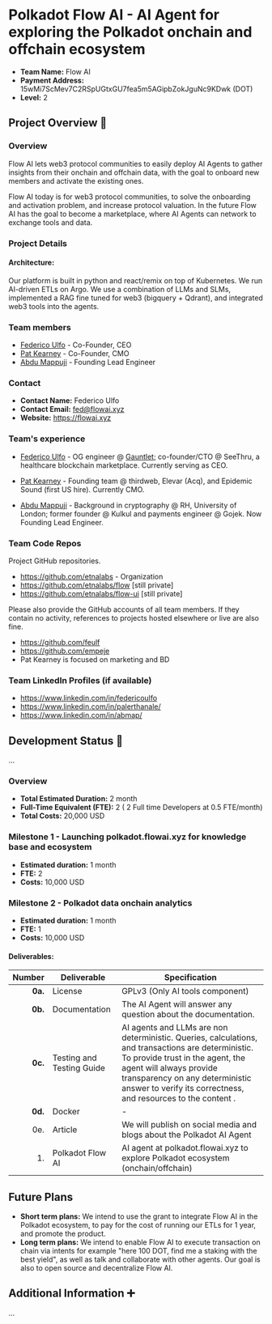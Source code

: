 # Polkadot Flow AI - AI Agent for exploring the Polkadot onchain and offchain ecosystem 

- **Team Name:** Flow AI
- **Payment Address:** 15wMi7ScMev7C2RSpUGtxGU7fea5m5AGipbZokJguNc9KDwk (DOT)
- **Level:** 2

## Project Overview :page_facing_up:



### Overview

Flow AI lets web3 protocol communities to easily deploy AI Agents to gather insights from their onchain and offchain data, with the goal to onboard new members and activate the existing ones.

Flow AI today is for web3 protocol communities, to solve the onboarding and activation problem, and increase protocol valuation. In the future Flow AI has the goal to become a marketplace, where AI Agents can network to exchange tools and data.


### Project Details

#### Architecture:

Our platform is built in python and react/remix on top of Kubernetes. We run AI-driven ETLs on Argo. We use a combination of LLMs and SLMs, implemented a RAG fine tuned for web3 (bigquery + Qdrant), and integrated web3 tools into the agents.

### Team members

- [Federico Ulfo](https://www.linkedin.com/in/federico-ulfo/) - Co-Founder, CEO
- [Pat Kearney](https://www.linkedin.com/in/pat-kearney/) - Co-Founder, CMO
- [Abdu Mappuji](https://www.linkedin.com/in/abdu-mappuji/) - Founding Lead Engineer

### Contact

- **Contact Name:** Federico Ulfo
- **Contact Email:** fed@flowai.xyz
- **Website:** https://flowai.xyz

### Team's experience

- [Federico Ulfo](https://www.linkedin.com/in/federico-ulfo/) - OG engineer @ [Gauntlet](https://gauntlet.network); co-founder/CTO @ SeeThru, a healthcare blockchain marketplace. Currently serving as CEO.

- [Pat Kearney](https://www.linkedin.com/in/pat-kearney/) - Founding team @ thirdweb, Elevar (Acq), and Epidemic Sound (first US hire). Currently CMO.

- [Abdu Mappuji](https://www.linkedin.com/in/abdu-mappuji/) - Background in cryptography @ RH, University of London; former founder @ Kulkul and payments engineer @ Gojek. Now Founding Lead Engineer.​


### Team Code Repos

Project GitHub repositories.

- https://github.com/etnalabs - Organization
- https://github.com/etnalabs/flow [still private]
- https://github.com/etnalabs/flow-ui [still private]


Please also provide the GitHub accounts of all team members. If they contain no activity, references to projects hosted elsewhere or live are also fine.

- https://github.com/feulf
- https://github.com/empeje
- Pat Kearney is focused on marketing and BD

### Team LinkedIn Profiles (if available)

- https://www.linkedin.com/in/federicoulfo
- https://www.linkedin.com/in/palerthanale/
- https://www.linkedin.com/in/abmap/

## Development Status :open_book:

...


### Overview

- **Total Estimated Duration:** 2 month
- **Full-Time Equivalent (FTE):** 2 ( 2 Full time Developers at 0.5 FTE/month)
- **Total Costs:** 20,000 USD

### Milestone 1 - Launching polkadot.flowai.xyz for knowledge base and ecosystem
- **Estimated duration:** 1 month
- **FTE:** 2
- **Costs:** 10,000 USD

### Milestone 2 - Polkadot data onchain analytics
- **Estimated duration:** 1 month
- **FTE:** 1
- **Costs:** 10,000 USD


#### **Deliverables:**

| Number | Deliverable | Specification |
| -----: | ----------- | ------------- |
| **0a.** | License | GPLv3 (Only AI tools component) |
| **0b.** | Documentation | The AI Agent will answer any question about the documentation. |
| **0c.** | Testing and Testing Guide | AI agents and LLMs are non deterministic. Queries, calculations, and transactions are deterministic. To provide trust in the agent, the agent will always provide transparency on any deterministic answer to verify its correctness, and resources to the content .  |
| **0d.** | Docker | - |
| 0e. | Article | We will publish on social media and blogs about the Polkadot AI Agent  |
| 1. | Polkadot Flow AI | AI agent at polkadot.flowai.xyz to explore Polkadot ecosystem (onchain/offchain) |

## Future Plans
- **Short term plans:** We intend to use the grant to integrate Flow AI in the Polkadot ecosystem, to pay for the cost of running our ETLs for 1 year, and promote the product.
- **Long term plans:** We intend to enable Flow AI to execute transaction on chain via intents for example "here 100 DOT, find me a staking with the best yield", as well as talk and collaborate with other agents. Our goal is also to open source and decentralize Flow AI.

## Additional Information :heavy_plus_sign:
...

